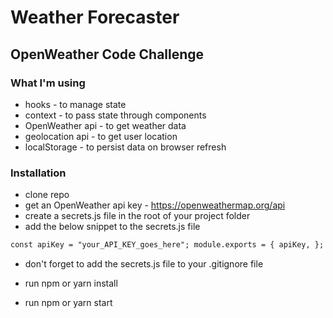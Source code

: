 # Weather Forecaster

## OpenWeather Code Challenge

### What I'm using

- hooks - to manage state
- context - to pass state through components
- OpenWeather api - to get weather data
- geolocation api - to get user location
- localStorage - to persist data on browser refresh

### Installation

- clone repo
- get an OpenWeather api key - https://openweathermap.org/api
- create a secrets.js file in the root of your project folder
- add the below snippet to the secrets.js file

```html
const apiKey = "your_API_KEY_goes_here"; module.exports = { apiKey, };
```

- don't forget to add the secrets.js file to your .gitignore file

- run npm or yarn install
- run npm or yarn start
